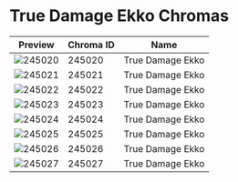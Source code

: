 # True Damage Ekko Chromas



| Preview | Chroma ID | Name |
|---------|-----------|------|
| ![245020](https://raw.communitydragon.org/latest/plugins/rcp-be-lol-game-data/global/default/v1/champion-chroma-images/245/245020.png) | 245020 | True Damage Ekko |
| ![245021](https://raw.communitydragon.org/latest/plugins/rcp-be-lol-game-data/global/default/v1/champion-chroma-images/245/245021.png) | 245021 | True Damage Ekko |
| ![245022](https://raw.communitydragon.org/latest/plugins/rcp-be-lol-game-data/global/default/v1/champion-chroma-images/245/245022.png) | 245022 | True Damage Ekko |
| ![245023](https://raw.communitydragon.org/latest/plugins/rcp-be-lol-game-data/global/default/v1/champion-chroma-images/245/245023.png) | 245023 | True Damage Ekko |
| ![245024](https://raw.communitydragon.org/latest/plugins/rcp-be-lol-game-data/global/default/v1/champion-chroma-images/245/245024.png) | 245024 | True Damage Ekko |
| ![245025](https://raw.communitydragon.org/latest/plugins/rcp-be-lol-game-data/global/default/v1/champion-chroma-images/245/245025.png) | 245025 | True Damage Ekko |
| ![245026](https://raw.communitydragon.org/latest/plugins/rcp-be-lol-game-data/global/default/v1/champion-chroma-images/245/245026.png) | 245026 | True Damage Ekko |
| ![245027](https://raw.communitydragon.org/latest/plugins/rcp-be-lol-game-data/global/default/v1/champion-chroma-images/245/245027.png) | 245027 | True Damage Ekko |
